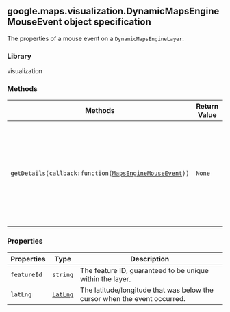 <h2 id="DynamicMapsEngineMouseEvent">
google.maps.visualization.DynamicMapsEngineMouseEvent
object specification
</h2><p>The properties of a mouse event on a <code>DynamicMapsEngineLayer</code>.</p><h3>Library</h3><p>visualization</p><h3>Methods</h3><table summary="interface DynamicMapsEngineMouseEvent - Methods" width="100%">
<thead>
<tr><th>Methods</th>
<th>Return Value</th>
<th>Description</th>
</tr></thead>
<tbody>
<tr>
<td><code>getDetails(callback:function(<a href="#MapsEngineMouseEvent">MapsEngineMouseEvent</a>))</code></td>
<td><code>None</code></td>
<td>Takes a callback that will be called with details about the feature that may be used to render an info window.</td>
</tr>
</tbody>
</table><h3>Properties</h3><table summary="interface DynamicMapsEngineMouseEvent - Properties" width="100%">
<thead>
<tr><th>Properties</th>
<th>Type</th>
<th>Description</th>
</tr></thead>
<tbody>
<tr>
<td><code>featureId</code></td>
<td><code>string</code></td>
<td>The feature ID, guaranteed to be unique within the layer.</td>
</tr>
<tr>
<td><code>latLng</code></td>
<td><code><a href="#LatLng">LatLng</a></code></td>
<td>The latitude/longitude that was below the cursor when the event occurred.</td>
</tr>
</tbody>
</table>